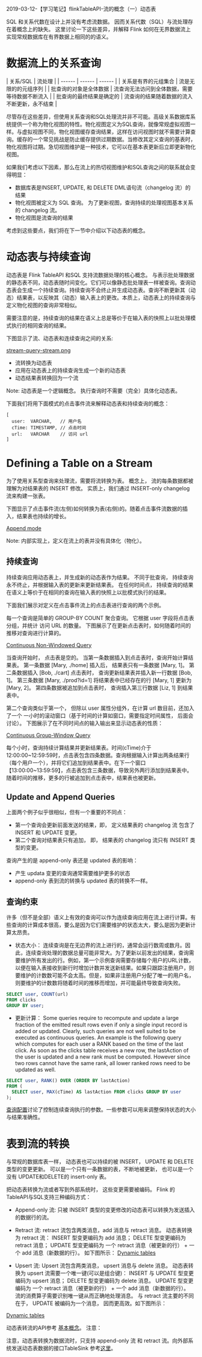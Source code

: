 2019-03-12-【学习笔记】flinkTableAPI-流的概念（一）动态表


SQL 和关系代数在设计上并没有考虑流数据。 因而关系代数（SQL）与流处理存在着概念上的缺失。
这里讨论一下这些差异，并解释 Flink 如何在无界数据流上实现常规数据库在有界数据上相同的的语义。

# 数据流上的关系查询

| 关系/SQL | 流处理 |
| ------ | ------ | ------ |
| 关系是有界的元组集合 | 流是无限的的元组序列 |
| 批查询的对象是全体数据 | 流查询无法访问到全体数据，需要等待数据不断流入 |
| 批查询的最终结果是确定的 | 流查询的结果随着数据的流入不断更新，永不结束 |



尽管存在这些差异，但使用关系查询和SQL处理流并非不可能。高级关系数据库系统提供一个称为物化视图的特性。物化视图定义为SQL查询，就像常规虚拟视图一样。与虚拟视图不同，物化视图缓存查询结果，这样在访问视图时就不需要计算查询。缓存的一个常见挑战是防止缓存提供过期数据。当修改其定义查询的基表时，物化视图将过期。急切视图维护是一种技术，它可以在基本表更新后立即更新物化视图。


如果我们考虑以下因素，那么在流上的热切视图维护和SQL查询之间的联系就会变得明显：

- 数据库表是INSERT, UPDATE, 和 DELETE DML语句流（changelog 流）的结果
- 物化视图被定义为 SQL 查询。 为了更新视图，查询持续的处理视图基本关系的 changelog 流。
- 物化视图是流查询的结果

考虑到这些要点，我们将在下一节中介绍以下动态表的概念。

# 动态表与持续查询

动态表是 Flink TableAPI 和SQL 支持流数据处理的核心概念。 与表示批处理数据的静态表不同，动态表随时间变化。它们可以像静态批处理表一样被查询。查询动态表会生成一个持续查询。持续查询不会终止并生成动态表。查询不断更新其（动态）结果表，以反映其（动态）输入表上的更改。本质上，动态表上的持续查询与定义物化视图的查询非常相似。

需要注意的是，持续查询的结果在语义上总是等价于在输入表的快照上以批处理模式执行的相同查询的结果。


下图显示了流、动态表和连续查询之间的关系:

[stream-query-stream.png](https://ci.apache.org/projects/flink/flink-docs-release-1.7/fig/table-streaming/stream-query-stream.png)

- 流转换为动态表
- 应用在动态表上的持续查询生成一个新的动态表
- 动态结果表转换回为一个流


Note: 动态表是一个逻辑概念。 执行查询时不需要（完全）具体化动态表。

下面我们将用下面模式的点击事件流来解释动态表和持续查询的概念：
```
[
  user:  VARCHAR,   // 用户名
  cTime: TIMESTAMP, // 点击时间
  url:   VARCHAR    // 访问 url
]
```

# Defining a Table on a Stream
为了使用关系型查询来处理流，需要将流转换为表。 概念上， 流的每条数据都被理解为对结果表的 INSERT 修改。 实质上，我们通过  INSERT-only changelog 流来构建一张表。


下图显示了点击事件流(左侧)如何转换为表(右侧)的。随着点击事件流数据的插入，结果表也持续的增长。

[Append mode](https://ci.apache.org/projects/flink/flink-docs-release-1.7/fig/table-streaming/append-mode.png)

Note: 内部实现上，定义在流上的表并没有具体化（物化）。

## 持续查询

持续查询应用动态表上，并生成新的动态表作为结果。 不同于批查询， 持续查询永不终止，并根据输入表的更新来更新结果表。 在任何时间点， 持续查询的结果在语义上等价于在相同的查询在输入表的快照上以批模式执行的结果。

下面我们展示对定义在点击事件流上的点击表进行查询的两个示例。

每一个查询是简单的 GROUP-BY COUNT 聚合查询。 它根据 user 字段将点击表分组，并统计 访问 URL 的数量。 下图展示了在更新点击表时，如何随着时间的推移对查询进行计算的。

[Continuous Non-Windowed Query](https://ci.apache.org/projects/flink/flink-docs-release-1.7/fig/table-streaming/query-groupBy-cnt.png)

当查询开始时， 点击表是空的。 当第一条数据插入到点击表时，查询开始计算结果表。 第一条数据 [Mary, ./home] 插入后， 结果表只有一条数据 [Mary, 1]。 第二条数据插入 [Bob, ./cart] 点击表时， 查询更新结果表并插入新一行数据 [Bob, 1]。   第三条数据 [Mary, ./prod?id=1] 将结果表中已经存在的行  [Mary, 1] 更新为  [Mary, 2]。 第四条数据被追加到点击表时， 查询插入第三行数据 [Liz, 1] 到结果表中。

第二个查询类似于第一个， 但除以 user 属性分组外，在计算 url 数目前，还加入了一个 一小时的滚动窗口（基于时间的计算如窗口，需要指定时间属性， 后面会讨论）。 下图展示了在不同时间点的输入输出来显示动态表的性质：


[Continuous Group-Window Query](https://ci.apache.org/projects/flink/flink-docs-release-1.7/fig/table-streaming/query-groupBy-window-cnt.png)

每个小时，查询持续计算结果并更新结果表。时间(cTime)介于12:00:00~12:59:59时，点击表包含四条数据。查询根据输入计算出两条结果行（每个用户一个），并将它们追加到结果表中。在下一个窗口【13:00:00~13:59:59】，点击表包含三条数据，导致另外两行添加到结果表中。随着时间的推移，更多的行被追加到点击表中，结果表也被更新。


## Update and Append Queries

上面两个例子似乎很相似，但有一个重要的不同点：
- 第一个查询会更新前面发送的结果，即， 定义结果表的 changelog 流 包含了 INSERT 和 UPDATE 变更。
- 第二个查询对结果表只有追加， 即， 结果表的 changelog 流只有 INSERT 类型的变更。


查询产生的是 append-only 表还是 updated 表的影响：
- 产生 updata 变更的查询通常需要维护更多的状态
- append-only 表到流的转换与 updated 表的转换不一样。


## 查询约束

许多（但不是全部）语义上有效的查询可以作为连续查询应用在流上进行计算。有些查询的计算成本很高，要么是因为它们需要维护的状态太大，要么是因为更新计算太昂贵。

- 状态大小： 连续查询是在无边界的流上进行的，通常会运行数周或数月。因此，连续查询处理的数据总量可能非常大。为了更新以前发出的结果，查询需要维护所有发出的行。例如，第一个示例查询需要存储每个用户的URL计数，以便在输入表接收到新行时增加计数并发送新结果。如果只跟踪注册用户，则要维护的计数数可能不会太高。但是，如果非注册用户分配了唯一的用户名，则要维护的计数数将随着时间的推移而增加，并可能最终导致查询失败。
```sql
SELECT user, COUNT(url)
FROM clicks
GROUP BY user;
```
- 更新计算： Some queries require to recompute and update a large fraction of the emitted result rows even if only a single input record is added or updated. Clearly, such queries are not well suited to be executed as continuous queries. An example is the following query which computes for each user a RANK based on the time of the last click. As soon as the clicks table receives a new row, the lastAction of the user is updated and a new rank must be computed. However since two rows cannot have the same rank, all lower ranked rows need to be updated as well.
```sql
SELECT user, RANK() OVER (ORDER BY lastAction)
FROM (
  SELECT user, MAX(cTime) AS lastAction FROM clicks GROUP BY user
);
```
[查询配置](https://ci.apache.org/projects/flink/flink-docs-release-1.7/dev/table/streaming/query_configuration.html)讨论了控制连续查询执行的参数。一些参数可以用来调整保持状态的大小与结果准确性。

# 表到流的转换 

与常规的数据库表一样， 动态表也可以持续的被 INSERT， UPDATE 和 DELETE 类型的变更更新。 可以是一个只有一条数据的表，不断地被更新， 也可以是一个没有 UPDATE和DELETE的 insert-only 表。

把动态表转换为流或者写到外部系统时， 这些变更需要被编码。 Flink 的 TableAPI与SQL支持三种编码方式：

- Append-only 流: 只被 INSERT 类型的变更修改的动态表可以转换为发送插入的数据行的流。

- Retract 流: retract 流包含两类消息，add 消息与 retract 消息。 动态表转换为 retract 流： INSERT 型变更编码为 add 消息； DELETE 型变更编码为 retract 消息； UPDATE 型变更编码为 一个 retract 消息（被更新的行） + 一个 add 消息（新数据的行）。 如下图所示：
[Dynamic tables](https://ci.apache.org/projects/flink/flink-docs-release-1.7/fig/table-streaming/undo-redo-mode.png)

- Upsert 流: Upsert 流包含两类消息， upsert 消息与 delete 消息。 动态表转换为 upsert 流需要一个唯一键(可以是组合键)： INSERT 与 UPDATE 型变更编码为 upsert 消息； DELETE 型变更编码为 delete 消息。 UPDATE 型变更编码为 一个 retract 消息（被更新的行） + 一个 add 消息（新数据的行）。 流的消费算子需要识别唯一键从而正确地处理消息。 与 retract 流主要的不同在于， UPDATE 被编码为一个消息， 因而更高效。如下图所示：

[Dynamic tables](https://ci.apache.org/projects/flink/flink-docs-release-1.7/fig/table-streaming/redo-mode.png)

动态表转流的API参考 [基本概念]()。 注意： 

注意，动态表转换为数据流时，只支持 append-only 流 和  retract 流。向外部系统发送动态表数据的接口TableSink 参考[这里]()。
